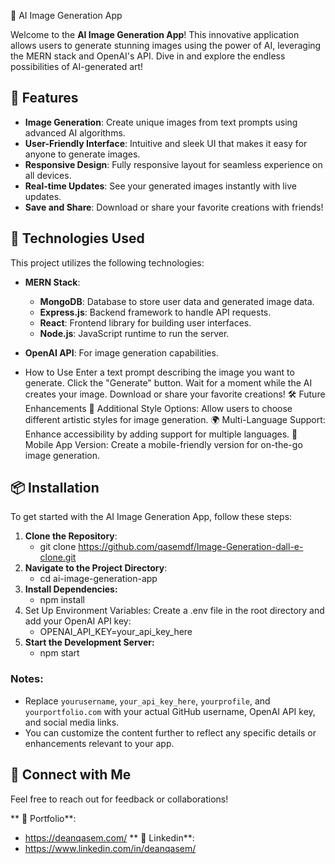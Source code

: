 🎨 AI Image Generation App

Welcome to the **AI Image Generation App**! This innovative application allows users to generate stunning images using the power of AI, leveraging the MERN stack and OpenAI's API. Dive in and explore the endless possibilities of AI-generated art!

## 🚀 Features

- **Image Generation**: Create unique images from text prompts using advanced AI algorithms.
- **User-Friendly Interface**: Intuitive and sleek UI that makes it easy for anyone to generate images.
- **Responsive Design**: Fully responsive layout for seamless experience on all devices.
- **Real-time Updates**: See your generated images instantly with live updates.
- **Save and Share**: Download or share your favorite creations with friends!

## 🔧 Technologies Used

This project utilizes the following technologies:

- **MERN Stack**: 
  - **MongoDB**: Database to store user data and generated image data.
  - **Express.js**: Backend framework to handle API requests.
  - **React**: Frontend library for building user interfaces.
  - **Node.js**: JavaScript runtime to run the server.

- **OpenAI API**: For image generation capabilities.

-  How to Use
Enter a text prompt describing the image you want to generate.
Click the "Generate" button.
Wait for a moment while the AI creates your image.
Download or share your favorite creations!
🛠️ Future Enhancements
🌈 Additional Style Options: Allow users to choose different artistic styles for image generation.
🌍 Multi-Language Support: Enhance accessibility by adding support for multiple languages.
📱 Mobile App Version: Create a mobile-friendly version for on-the-go image generation.


## 📦 Installation

To get started with the AI Image Generation App, follow these steps:

1. **Clone the Repository**:
   - git clone https://github.com/qasemdf/Image-Generation-dall-e-clone.git
3. **Navigate to the Project Directory**:
   - cd ai-image-generation-app
4. **Install Dependencies:**
   - npm install
5. Set Up Environment Variables: Create a .env file in the root directory and add your OpenAI API key:
   - OPENAI_API_KEY=your_api_key_here
6. **Start the Development Server:**
   - npm start

### Notes:
- Replace `yourusername`, `your_api_key_here`, `yourprofile`, and `yourportfolio.com` with your actual GitHub username, OpenAI API key, and social media links.
- You can customize the content further to reflect any specific details or enhancements relevant to your app.

## 🌟 Connect with Me
Feel free to reach out for feedback or collaborations!

** 📖 Portfolio**:
  - https://deanqasem.com/
** 🏢 Linkedin**:
  - https://www.linkedin.com/in/deanqasem/
